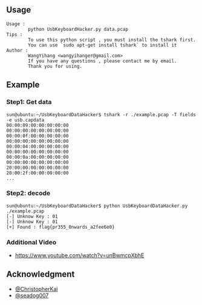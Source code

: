 ## Usage

```
Usage : 
        python UsbKeyboardHacker.py data.pcap
Tips : 
        To use this python script , you must install the tshark first.
        You can use `sudo apt-get install tshark` to install it
Author : 
        WangYihang <wangyihanger@gmail.com>
        If you have any questions , please contact me by email.
        Thank you for using.

```

## Example

### Step1: Get data

```
sun@ubuntu:~/UsbKeyboardDataHacker$ tshark -r ./example.pcap -T fields -e usb.capdata
00:00:09:00:00:00:00:00
00:00:00:00:00:00:00:00
00:00:0f:00:00:00:00:00
00:00:00:00:00:00:00:00
00:00:04:00:00:00:00:00
00:00:00:00:00:00:00:00
00:00:0a:00:00:00:00:00
00:00:00:00:00:00:00:00
20:00:00:00:00:00:00:00
20:00:2f:00:00:00:00:00
...
```

### Step2: decode

```
sun@ubuntu:~/UsbKeyboardDataHacker$ python UsbKeyboardDataHacker.py ./example.pcap 
[-] Unknow Key : 01
[-] Unknow Key : 01
[+] Found : flag{pr355_0nwards_a2fee6e0}
```

### Additional Video

* https://www.youtube.com/watch?v=unBwmcpXbhE


## Acknowledgment

* [@ChristopherKai](https://github.com/ChristopherKai)
* [@seadog007](https://github.com/seadog007)

